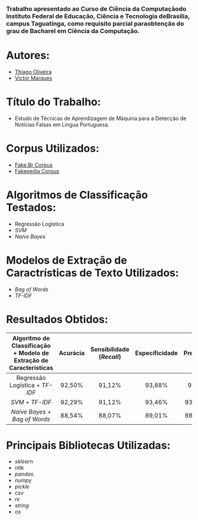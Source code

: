 
### Trabalho apresentado ao Curso de Ciência da Computaçãodo Instituto Federal de Educação, Ciência e Tecnologia deBrasília, campus Taguatinga, como requisito parcial paraobtenção do grau de  Bacharel em Ciência da Computação.

# Autores:
* [Thiago Oliveira](https://github.com/Thiago051)
* [Victor Marques](https://github.com/victor35)

# Título do Trabalho: 
* Estudo de Técnicas de Aprendizagem de Máquina para a Detecção de Notícias Falsas em Língua Portuguesa.

# Corpus Utilizados:
* [Fake.Br Corpus](https://github.com/roneysco/Fake.br-Corpus)
* [Fakepedia Corpus](https://github.com/andersoncordeiro/Fakepedia-Corpus)

# Algoritmos de Classificação Testados:
* Regressão Logística
* *SVM*
* *Naive Bayes*

# Modelos de Extração de Caractrísticas de Texto Utilizados:
* *Bag of Words*
* *TF-IDF*

# Resultados Obtidos:

| Algoritmo de Classificação + Modelo de Extração de Características | Acurácia | Sensibilidade (*Recall*) | Especificidade | Precisão | *F-score* |
|:------------------------------------------------------------------:|:--------:|:------------------------:|:--------------:|:--------:|:---------:|
|                   Regressão Logística + *TF-IDF*                   |  92,50%  |          91,12%          |     93,88%     |   93,72  |   92,41%  |
|                          *SVM* + *TF-IDF*                          |  92,29%  |          91,12%          |     93,46%     |  93,32%  |   92,21%  |
|                   *Naive Bayes* + *Bag of Words*                   |  88,54%  |          88,07%          |     89,01%     |  88,94%  |   88,50%  |

# Principais Bibliotecas Utilizadas:
* *sklearn*
* *nltk*
* *pandas*
* *numpy*
* *pickle*
* *csv*
* *re*
* *string*
* *os*

